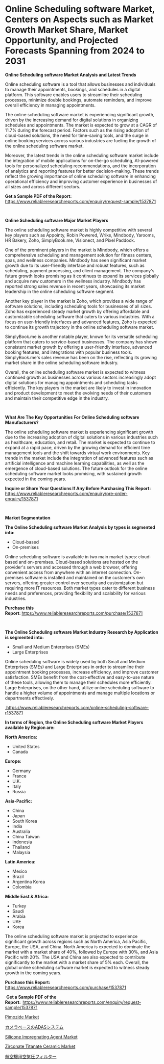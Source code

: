<p><h1>Online Scheduling software Market, Centers on Aspects such as Market Growth Market Share, Market Opportunity, and Projected Forecasts Spanning from 2024 to 2031</h1></p><p><strong>Online Scheduling software Market Analysis and Latest Trends</strong></p>
<p><p>Online scheduling software is a tool that allows businesses and individuals to manage their appointments, bookings, and schedules in a digital platform. This software enables users to streamline their scheduling processes, minimize double bookings, automate reminders, and improve overall efficiency in managing appointments.</p><p>The online scheduling software market is experiencing significant growth, driven by the increasing demand for digital solutions in organizing schedules and appointments. The market is expected to grow at a CAGR of 11.7% during the forecast period. Factors such as the rising adoption of cloud-based solutions, the need for time-saving tools, and the surge in online booking services across various industries are fueling the growth of the online scheduling software market.</p><p>Moreover, the latest trends in the online scheduling software market include the integration of mobile applications for on-the-go scheduling, AI-powered tools for personalized scheduling recommendations, and the incorporation of analytics and reporting features for better decision-making. These trends reflect the growing importance of online scheduling software in enhancing operational efficiency and improving customer experience in businesses of all sizes and across different sectors.</p></p>
<p><strong>Get a Sample PDF of the Report:&nbsp;</strong> <a href="https://www.reliableresearchreports.com/enquiry/request-sample/1537871">https://www.reliableresearchreports.com/enquiry/request-sample/1537871</a></p>
<p>&nbsp;</p>
<p><strong>Online Scheduling software Major Market Players</strong></p>
<p><p>The online scheduling software market is highly competitive with several key players such as Appointy, Robin Powered, Wrike, Mindbody, Yarooms, HR Bakery, Zoho, SimplyBook.me, Visionect, and Pixel Paddock. </p><p>One of the prominent players in the market is Mindbody, which offers a comprehensive scheduling and management solution for fitness centers, spas, and wellness companies. Mindbody has seen significant market growth due to its user-friendly interface and robust features, such as scheduling, payment processing, and client management. The company's future growth looks promising as it continues to expand its services globally and acquire new customers in the wellness industry. Mindbody has reported strong sales revenue in recent years, showcasing its market leadership in the online scheduling software segment.</p><p>Another key player in the market is Zoho, which provides a wide range of software solutions, including scheduling tools for businesses of all sizes. Zoho has experienced steady market growth by offering affordable and customizable scheduling software that caters to various industries. With a focus on user-friendly interfaces and advanced features, Zoho is expected to continue its growth trajectory in the online scheduling software market. </p><p>SimplyBook.me is another notable player, known for its versatile scheduling platform that caters to service-based businesses. The company has shown consistent market growth by offering a user-friendly interface, advanced booking features, and integrations with popular business tools. SimplyBook.me's sales revenue has been on the rise, reflecting its growing market share in the online scheduling software industry.</p><p>Overall, the online scheduling software market is expected to witness continued growth as businesses across various sectors increasingly adopt digital solutions for managing appointments and scheduling tasks efficiently. The key players in the market are likely to invest in innovation and product development to meet the evolving needs of their customers and maintain their competitive edge in the industry.</p></p>
<p>&nbsp;</p>
<p><strong>What Are The Key Opportunities For Online Scheduling software Manufacturers?</strong></p>
<p><p>The online scheduling software market is experiencing significant growth due to the increasing adoption of digital solutions in various industries such as healthcare, education, and retail. The market is expected to continue to expand at a rapid pace, driven by the growing demand for efficient time management tools and the shift towards virtual work environments. Key trends in the market include the integration of advanced features such as artificial intelligence and machine learning capabilities, as well as the emergence of cloud-based solutions. The future outlook for the online scheduling software market looks promising, with sustained growth expected in the coming years.</p></p>
<p><strong>Inquire or Share Your Questions If Any Before Purchasing This Report:</strong> <a href="https://www.reliableresearchreports.com/enquiry/pre-order-enquiry/1537871">https://www.reliableresearchreports.com/enquiry/pre-order-enquiry/1537871</a></p>
<p>&nbsp;</p>
<p><strong>Market Segmentation</strong></p>
<p><strong>The Online Scheduling software Market Analysis by types is segmented into:</strong></p>
<p><ul><li>Cloud-based</li><li>On-premises</li></ul></p>
<p><p>Online scheduling software is available in two main market types: cloud-based and on-premises. Cloud-based solutions are hosted on the provider's servers and accessed through a web browser, offering convenient access from anywhere with an internet connection. On-premises software is installed and maintained on the customer's own servers, offering greater control over security and customization but requiring more IT resources. Both market types cater to different business needs and preferences, providing flexibility and scalability for various industries.</p></p>
<p><strong>Purchase this Report:&nbsp;</strong><a href="https://www.reliableresearchreports.com/purchase/1537871">https://www.reliableresearchreports.com/purchase/1537871</a></p>
<p>&nbsp;</p>
<p><strong>The Online Scheduling software Market Industry Research by Application is segmented into:</strong></p>
<p><ul><li>Small and Medium Enterprises (SMEs)</li><li>Large Enterprises</li></ul></p>
<p><p>Online scheduling software is widely used by both Small and Medium Enterprises (SMEs) and Large Enterprises in order to streamline their appointment booking processes, increase efficiency, and improve customer satisfaction. SMEs benefit from the cost-effective and easy-to-use nature of these tools, allowing them to manage their schedules more efficiently. Large Enterprises, on the other hand, utilize online scheduling software to handle a higher volume of appointments and manage multiple locations or departments effectively.</p></p>
<p><a href="https://www.reliableresearchreports.com/online-scheduling-software-r1537871">&nbsp;https://www.reliableresearchreports.com/online-scheduling-software-r1537871</a></p>
<p><strong>In terms of Region, the Online Scheduling software Market Players available by Region are:</strong></p>
<p>
    <p> <strong> North America: </strong>
        <ul>
            <li>United States</li>
            <li>Canada</li>
        </ul>
        </p> 
    <p> <strong> Europe: </strong>
        <ul>
            <li>Germany</li>
            <li>France</li>
            <li>U.K.</li>
            <li>Italy</li>
            <li>Russia</li>
        </ul>
        </p> 
    <p> <strong> Asia-Pacific: </strong>
        <ul>
            <li>China</li>
            <li>Japan</li>
            <li>South Korea</li>
            <li>India</li>
            <li>Australia</li>
            <li>China Taiwan</li>
            <li>Indonesia</li>
            <li>Thailand</li>
            <li>Malaysia</li>
        </ul>
        </p> 
    <p> <strong> Latin America: </strong>
        <ul>
            <li>Mexico</li>
            <li>Brazil</li>
            <li>Argentina Korea</li>
            <li>Colombia</li>
        </ul>
        </p> 
    <p> <strong> Middle East & Africa: </strong>
        <ul>
            <li>Turkey</li>
            <li>Saudi</li>
            <li>Arabia</li>
            <li>UAE</li>
            <li>Korea</li>
        </ul>
    </p>
    </p>
<p><p>The online scheduling software market is projected to experience significant growth across regions such as North America, Asia Pacific, Europe, the USA, and China. North America is expected to dominate the market with a market share of 40%, followed by Europe with 30%, and Asia Pacific with 20%. The USA and China are also expected to contribute significantly to the market with a market share of 5% each. Overall, the global online scheduling software market is expected to witness steady growth in the coming years.</p></p>
<p><strong>Purchase this Report: </strong><a href="https://www.reliableresearchreports.com/purchase/1537871">https://www.reliableresearchreports.com/purchase/1537871</a></p>
<p>&nbsp;<strong>Get a Sample PDF of the Report:&nbsp;&nbsp;</strong><a href="https://www.reliableresearchreports.com/enquiry/request-sample/1537871">https://www.reliableresearchreports.com/enquiry/request-sample/1537871</a></p>
<p><strong></strong></p>
<p><p><a href="https://github.com/maesanjaya8/Market-Research-Report-List-1/blob/main/pimozide-market.md">Pimozide Market</a></p><p><a href="https://github.com/dathomson6534/Market-Research-Report-List-2/blob/main/6694333180861.md">カメラベースのADASシステム</a></p><p><a href="https://www.linkedin.com/pulse/silicone-impregnating-agent-market-investigation-amp-industry-dkvwc">Silicone Impregnating Agent Market</a></p><p><a href="https://www.linkedin.com/pulse/global-zirconate-titanate-ceramic-market-projected-grow-cagr-z8c3c">Zirconate Titanate Ceramic Market</a></p><p><a href="https://github.com/BoydYundt1/Market-Research-Report-List-2/blob/main/2744539180862.md">航空機用空気圧フィルター</a></p></p>